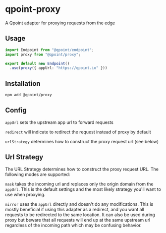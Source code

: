 # qpoint-proxy

A Qpoint adapter for proxying requests from the edge

## Usage

```ts
import Endpoint from "@qpoint/endpoint";
import proxy from "@qpoint/proxy";

export default new Endpoint()
  .use(proxy({ appUrl: "https://qpoint.io" }))
```

## Installation

```bash
npm add @qpoint/proxy
```

## Config

`appUrl` sets the upstream app url to forward requests

`redirect` will indicate to redirect the request instead of proxy by default

`urlStrategy` determines how to construct the proxy request url (see below)

## Url Strategy

The URL Strategy determines how to construct the proxy request URL. The following modes are supported:

`mask` takes the incoming url and replaces only the origin domain from the `appUrl`. This is the default settings and the most likely strategy you'll want to use when proxying.

`mirror` uses the `appUrl` directly and doesn't do any modifications. This is mostly beneficial if using this adapter as a redirect, and you want all requests to be redirected to the same location. It can also be used during proxy but beware that all requests will end up at the same upstream url regardless of the incoming path which may be confusing behavior.
